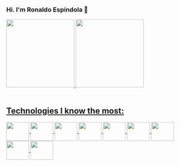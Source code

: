
### Hi. I'm Ronaldo Espíndola 👋

<div>
  <a href="https://github.com/ronaldo-rios">
  <img height="180em" src="https://github-readme-stats.vercel.app/api?username=ronaldo-rios&show_icons=true&theme=radical"/>
  <img height="180em" src="https://github-readme-stats.vercel.app/api/top-langs/?username=ronaldo-rios&langs_count=8&theme=dracula"/>
</div>

<div style="display: inline_block"><br> 
<h2>Technologies I know the most:</h2>
  <img align="center" height="50" width="60" src="https://cdn.jsdelivr.net/gh/devicons/devicon/icons/html5/html5-plain-wordmark.svg" />
  <img align="center" height="50" width="60" src="https://cdn.jsdelivr.net/gh/devicons/devicon/icons/css3/css3-plain-wordmark.svg" />
  <img align="center" height="50" width="60" src="https://cdn.jsdelivr.net/gh/devicons/devicon/icons/javascript/javascript-original.svg" />
  <img align="center" height="50" width="60" src="https://cdn.jsdelivr.net/gh/devicons/devicon/icons/react/react-original-wordmark.svg" />
  <img align="center" height="50" width="60" src="https://cdn.jsdelivr.net/gh/devicons/devicon/icons/vuejs/vuejs-original-wordmark.svg" />
  <img align="center" height="50" width="60" src="https://cdn.jsdelivr.net/gh/devicons/devicon/icons/nodejs/nodejs-original-wordmark.svg" />
  <img align="center" height="50" width="60" src="https://cdn.jsdelivr.net/gh/devicons/devicon/icons/typescript/typescript-original.svg" />
  <img align="center" height="50" width="60" src="https://cdn.jsdelivr.net/gh/devicons/devicon/icons/java/java-original-wordmark.svg" />
  <img align="center" height="50" width="60" src="https://cdn.jsdelivr.net/gh/devicons/devicon/icons/spring/spring-original-wordmark.svg" />
</div>
